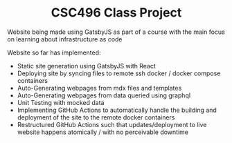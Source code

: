 <h1 align="center">
  CSC496 Class Project
</h1>

<p>Website being made using GatsbyJS as part of a course with the main focus on learning about infrastructure as code</p>
<p>Website so far has implemented: </p>
<ul>
  <li>Static site generation using GatsbyJS with React</li>
  <li>Deploying site by syncing files to remote ssh docker / docker compose containers</li>
  <li>Auto-Generating webpages from mdx files and templates</li>
  <li>Auto-Generating webpages from data queried using graphql</li>
  <li>Unit Testing with mocked data</li>
  <li>Implementing GitHub Actions to automatically handle the building and deployment of the site to the remote docker containers</li>
  <li>Restructured GitHub Actions such that updates/deployment to live website happens atomically / with no perceivable downtime</li>
</ul>
